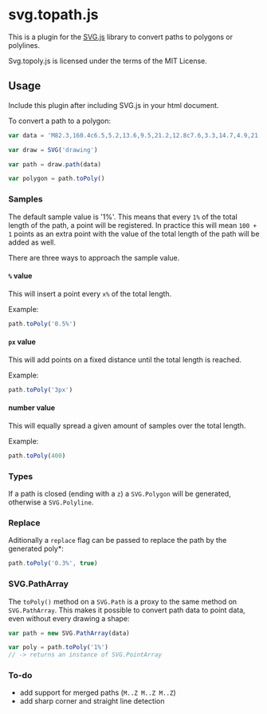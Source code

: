 # svg.topath.js

This is a plugin for the [SVG.js](http://svgjs.com) library to convert paths to polygons or polylines.

Svg.topoly.js is licensed under the terms of the MIT License.


## Usage

Include this plugin after including SVG.js in your html document.

To convert a path to a polygon:

```javascript
var data = 'M82.3,160.4c6.5,5.2,13.6,9.5,21.2,12.8c7.6,3.3,14.7,4.9,21.5,4.9c7.3,0,12.6-1.1,15.9-3.4c3.3-2.2,4.9-5.4,4.9-9.5 c0-2.2-0.6-4.1-1.7-5.6c-1.1-1.5-2.8-2.9-4.9-4.2c-2.2-1.3-4.7-2.6-7.7-3.8c-3-1.2-6.5-2.6-10.4-4.1l-22.7-9.5 c-4.9-1.9-9.5-4.3-14-7.4c-4.5-3.1-8.4-6.7-11.8-10.9c-3.4-4.2-6-9-8-14.5c-2-5.4-2.9-11.4-2.9-18c0-7.9,1.7-15.2,5.1-22 c3.4-6.8,8-12.8,14-18c6-5.1,13.1-9.2,21.5-12.2c8.3-3,17.4-4.5,27.4-4.5c10.5,0,21.1,2,31.9,5.9c10.8,3.9,20.3,10.1,28.8,18.5 L166,85.1c-6.2-4.3-12.1-7.6-17.8-9.8c-5.7-2.2-11.9-3.4-18.7-3.4c-6,0-10.7,1-14,3.1c-3.4,2.1-5.1,5.1-5.1,9.3 c0,4.3,2.4,7.6,7.2,10c4.8,2.3,11.4,5.1,19.8,8.3l22.2,8.7c11.4,4.5,20.2,10.8,26.4,18.8c6.2,8,9.3,18.4,9.3,31.2 c0,7.7-1.6,15.1-4.8,22.2c-3.2,7.1-7.8,13.3-13.9,18.7c-6.1,5.3-13.5,9.6-22.3,12.8c-8.8,3.2-18.9,4.8-30.3,4.8 c-11.6,0-23.5-2.1-35.8-6.3c-12.3-4.2-23.3-10.8-33.3-19.8L82.3,160.4z'

var draw = SVG('drawing')

var path = draw.path(data)

var polygon = path.toPoly()
```

### Samples
The default sample value is '1%'. This means that every `1%` of the total length of the path, a point will be registered. In practice this will mean `100 + 1` points as an extra point with the value of the total length of the path will be added as well.

There are three ways to approach the sample value.

#### `%` value
This will insert a point every `x%` of the total length.

Example:

```javascript
path.toPoly('0.5%')
```

#### `px` value
This will add points on a fixed distance until the total length is reached.

Example:

```javascript
path.toPoly('3px')
```

#### number value
This will equally spread a given amount of samples over the total length.

Example:

```javascript
path.toPoly(400)
```

### Types
If a path is closed (ending with a `z`) a `SVG.Polygon` will be generated, otherwise a `SVG.Polyline`.

### Replace
Aditionally a `replace` flag can be passed to replace the path by the generated poly*:

```javascript
path.toPoly('0.3%', true)
```

### SVG.PathArray
The `toPoly()` method on a `SVG.Path` is a proxy to the same method on `SVG.PathArray`. This makes it possible to convert path data to point data, even without every drawing a shape:

```javascript
var path = new SVG.PathArray(data)

var poly = path.toPoly('1%')
// -> returns an instance of SVG.PointArray
```

### To-do
- add support for merged paths (`M..Z M..Z M..Z`)
- add sharp corner and straight line detection